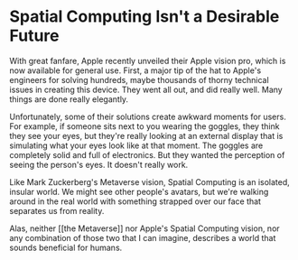 # Spatial Computing Isn't a Desirable Future

With great fanfare, Apple recently unveiled their Apple vision pro, which is now available for general use. First, a major tip of the hat to Apple's engineers for solving hundreds, maybe thousands of thorny technical issues in creating this device. They went all out, and did really well. Many things are done really elegantly.

Unfortunately, some of their solutions create awkward moments for users. For example, if someone sits next to you wearing the goggles, they think they see your eyes, but they're really looking at an external display that is simulating what your eyes look like at that moment. The goggles are completely solid and full of electronics. But they wanted the perception of seeing the person's eyes. It doesn't really work.

Like Mark Zuckerberg's Metaverse vision, Spatial Computing is an isolated, insular world. We might see other people's avatars, but we're walking around in the real world with something strapped over our face that separates us from reality. 



Alas, neither [[the Metaverse]] nor Apple's Spatial Computing vision, nor any combination of those two that I can imagine, describes a world that sounds beneficial for humans.